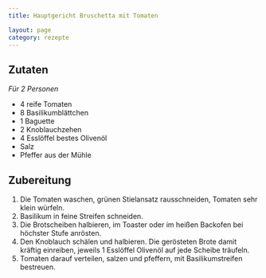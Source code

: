 ```yaml
---
title: Hauptgericht Bruschetta mit Tomaten

layout: page
category: rezepte
---
```


Zutaten
-------
*Für 2 Personen*

- 4 reife Tomaten
- 8 Basilikumblättchen
- 1 Baguette
- 2 Knoblauchzehen
- 4 Esslöffel bestes Olivenöl
- Salz
- Pfeffer aus der Mühle

Zubereitung
-----------
1. Die Tomaten waschen, grünen Stielansatz rausschneiden, Tomaten sehr klein würfeln.
2. Basilikum in feine Streifen schneiden.
3. Die Brotscheiben halbieren, im Toaster oder im heißen Backofen bei höchster Stufe anrösten.
4. Den Knoblauch schälen und halbieren. Die gerösteten Brote damit kräftig einreiben, jeweils 1 Esslöffel Olivenöl auf jede Scheibe träufeln.
5. Tomaten darauf verteilen, salzen und pfeffern, mit Basilikumstreifen bestreuen.

